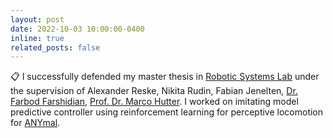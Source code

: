 ```yaml
---
layout: post
date: 2022-10-03 10:00:00-0400
inline: true
related_posts: false
---
```


📋 I successfully defended my master thesis in [Robotic Systems Lab](https://rsl.ethz.ch/) under the supervision of Alexander Reske, Nikita Rudin, Fabian Jenelten, [Dr. Farbod Farshidian](https://www.linkedin.com/in/farbod-farshidian-b8b39971/), [Prof. Dr. Marco Hutter](https://mavt.ethz.ch/people/person-detail.hutter.html). I worked on imitating model predictive controller using reinforcement learning for perceptive locomotion for [ANYmal](https://rsl.ethz.ch/robots-media/anymal.html). 